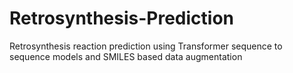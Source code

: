 # Retrosynthesis-Prediction
Retrosynthesis reaction prediction using Transformer sequence to sequence models and SMILES based data augmentation
